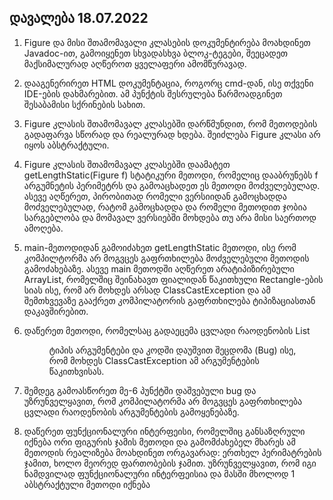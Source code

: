 ## დავალება 18.07.2022

1. Figure და მისი შთამომავალი კლასების დოკუმენტირება მოახდინეთ  Javadoc-ით, გამოიყენეთ სხვადასხვა ბლოკ-ტეგები, შეეცადეთ მაქსიმალურად  აღწეროთ ყველაფერი ამომწურავად.

2. დააგენერირეთ HTML დოკუმენტაცია,  როგორც cmd-დან, ისე თქვენი IDE-ების დახმარებით. ამ პუნქტის შესრულება  წარმოადგინეთ შესაბამისი სქრინების სახით.

3. Figure კლასის შთამომავალ  კლასებში დარწმუნდით, რომ მეთოდების გადაფარვა სწორად და რეალურად ხდება.  შეიძლება Figure კლასი არ იყოს აბსტრაქტული.

4. Figure კლასის  შთამომავალ კლასებში დაამატეთ getLengthStatic(Figure f) სტატიკური მეთოდი,  რომელიც დააბრუნებს f არგუმნეტის პერიმეტრს და გამოაცხადეთ ეს მეთოდი  მოძველებულად. ასევე აღწერეთ, პირობითად რომელი ვერსიიდან გამოცხადდა  მოძველებულად, რატომ გამოცხადდა და რომელი მეთოდით ჯობია სარგებლობა და  მომავალ ვერსიებში მოხდება თუ არა მისი საერთოდ ამოღება.

5.  main-მეთოდიდან გამოიძახეთ getLengthStatic მეთოდი, ისე რომ კომპილტორმა არ  მოგვცეს გაფრთხილება მოძველებული მეთოდის გამოძახებაზე. ასევე main  მეთოდში აღწერეთ არატიპიზირებული ArrayList, რომელშიც შეინახავთ ფიალიდან  წაკითხული Rectangle-ების სიას ისე, რომ არ მოხდეს არსად  ClassCastException და ამ შემთხვევაზე გააქრეთ კომპილატორის გაფრთხილება  ტიპიზაციასთან დაკავშირებით.

6. დაწერეთ მეთოდი, რომელსაც გადაეცემა  ცვლადი რაოდენობის List<Figure> ტიპის არგუმენტები და კოდში დაუშვით  შეცდომა (Bug) ისე, რომ მოხდეს ClassCastException ამ არგუმენტების  წაკითხვისას.

7. შემდეგ გამოასწორეთ მე-6 პუნქტში დაშვებული bug და  უზრუნველყავით, რომ კომპილატორმა არ მოგვცეს გაფრთხილება ცვლადი რაოდენობის  არგუმენტების გამოყენებაზე.
8. დაწერეთ ფუნქციონალური ინტერფეისი,  რომელშიც განსაზღრული იქნება ორი ფიგურის ჯამის მეთოდი და გამომძახებელ  მხარეს ამ მეთოდის რეალიზება მოახდინეთ ორგავარად: ერთხელ პერიმატრების  ჯამით, ხოლო მეორედ ფართობების ჯამით. უზრუნველყავით, რომ იგი ნამდვილად  ფუნქციონალური ინტერფეისია და მასში მხოლოდ 1 აბსტრაქტული მეთოდი იქნება
